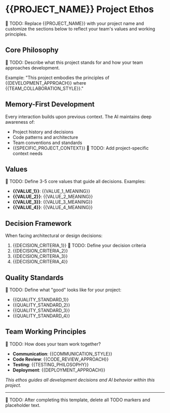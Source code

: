 # {{PROJECT_NAME}} Project Ethos

📝 TODO: Replace {{PROJECT_NAME}} with your project name and customize the sections below to reflect your team's values and working principles.

## Core Philosophy
📝 TODO: Describe what this project stands for and how your team approaches development.

Example: "This project embodies the principles of {{DEVELOPMENT_APPROACH}} where {{TEAM_COLLABORATION_STYLE}}."

## Memory-First Development
Every interaction builds upon previous context. The AI maintains deep awareness of:
- Project history and decisions
- Code patterns and architecture
- Team conventions and standards
- {{SPECIFIC_PROJECT_CONTEXT}} 📝 TODO: Add project-specific context needs

## Values
📝 TODO: Define 3-5 core values that guide all decisions. Examples:
- **{{VALUE_1}}**: {{VALUE_1_MEANING}}
- **{{VALUE_2}}**: {{VALUE_2_MEANING}}
- **{{VALUE_3}}**: {{VALUE_3_MEANING}}
- **{{VALUE_4}}**: {{VALUE_4_MEANING}}

## Decision Framework
When facing architectural or design decisions:
1. {{DECISION_CRITERIA_1}} 📝 TODO: Define your decision criteria
2. {{DECISION_CRITERIA_2}}
3. {{DECISION_CRITERIA_3}}
4. {{DECISION_CRITERIA_4}}

## Quality Standards
📝 TODO: Define what "good" looks like for your project:
- {{QUALITY_STANDARD_1}}
- {{QUALITY_STANDARD_2}}
- {{QUALITY_STANDARD_3}}
- {{QUALITY_STANDARD_4}}

## Team Working Principles
📝 TODO: How does your team work together?
- **Communication**: {{COMMUNICATION_STYLE}}
- **Code Review**: {{CODE_REVIEW_APPROACH}}
- **Testing**: {{TESTING_PHILOSOPHY}}
- **Deployment**: {{DEPLOYMENT_APPROACH}}

*This ethos guides all development decisions and AI behavior within this project.*

---
📝 TODO: After completing this template, delete all TODO markers and placeholder text.